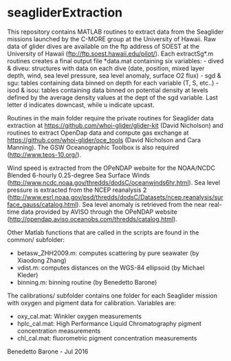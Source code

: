 # seagliderExtraction

This repository contains MATLAB routines to extract data from the Seaglider missions launched by the C-MORE group at the University of Hawaii. Raw data of glider dives are available on the ftp address of SOEST at the University of Hawaii (ftp://ftp.soest.hawaii.edu/pilot/).
Each extractSg\*.m routines creates a final output file \*data.mat containing six variables:
	- dived & diveu: structures with data on each dive (date, position, mixed layer depth, wind, sea level pressure, sea level anomaly, surface O2 flux)
	- sgd & sgu: tables containing data binned on depth for each variable (T, S, etc..)
	- isod & isou: tables containing data binned on potential density at levels defined by the average density values at the dept of the sgd variable.
Last letter d indicates downcast, while u indicate upcast.

Routines in the main folder require the private routines for Seaglider data extraction at https://github.com/whoi-glider/glider-kit  (David Nicholson) and routines to extract OpenDap data and compute gas exchange at https://github.com/whoi-glider/oce_tools (David Nicholson and Cara Manning). The GSW Oceanographic Toolbox is also required (http://www.teos-10.org/).

Wind speed is extracted from the OPeNDAP website for the NOAA/NCDC Blended 6-hourly 0.25-degree Sea Surface Winds (http://www.ncdc.noaa.gov/thredds/dodsC/oceanwinds6hr.html).
Sea level pressure is extracted from the NCEP reanalysis 2 (http://www.esrl.noaa.gov/psd/thredds/dodsC/Datasets/ncep.reanalysis/surface_gauss/catalog.html).
Sea level anomaly is retrieved from the near real-time data provided by AVISO through the OPeNDAP website (http://opendap.aviso.oceanobs.com/thredds/catalog.html). 

Other Matlab functions that are called in the scripts are found in the common/ subfolder:
- betasw_ZHH2009.m: computes scattering by pure seawater (by Xiaodong Zhang)
- vdist.m: computes distances on the WGS-84 ellipsoid (by Michael Kleder)
- binning.m: binning routine (by Benedetto Barone)

The calibrations/ subfolder contains one folder for each Seaglider mission with oxygen and pigment data for calibration. Variables are:
- oxy\_cal.mat: Winkler oxygen measurements
- hplc\_cal.mat: High Performance Liquid Chromatography pigment concentration measurements
- chl\_cal.mat: fluorometric pigment concentration measurements

Benedetto Barone - Jul 2016